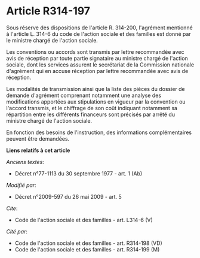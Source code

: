 # Article R314-197

Sous réserve des dispositions de l'article R. 314-200, l'agrément mentionné à l'article L. 314-6 du code de l'action sociale
et des familles est donné par le ministre chargé de l'action sociale. 

Les conventions ou accords sont transmis par lettre recommandée avec avis de réception par toute partie signataire au
ministre chargé de l'action sociale, dont les services assurent le secrétariat de la Commission nationale d'agrément qui en
accuse réception par lettre recommandée avec avis de réception. 

Les modalités de transmission ainsi que la liste des pièces du dossier de demande d'agrément comprenant notamment une analyse
des modifications apportées aux stipulations en vigueur par la convention ou l'accord transmis, et le chiffrage de son coût
indiquant notamment sa répartition entre les différents financeurs sont précisés par arrêté du ministre chargé de l'action
sociale. 

En fonction des besoins de l'instruction, des informations complémentaires peuvent être demandées.

**Liens relatifs à cet article**

_Anciens textes_:

  - Décret n°77-1113 du 30 septembre 1977 - art. 1 (Ab)

_Modifié par_:

  - Décret n°2009-597 du 26 mai 2009 - art. 5

_Cite_:

  - Code de l'action sociale et des familles - art. L314-6 (V)

_Cité par_:

  - Code de l'action sociale et des familles - art. R314-198 (VD)
  - Code de l'action sociale et des familles - art. R314-199 (M)
